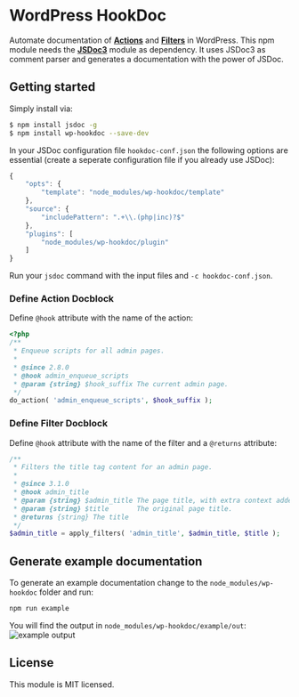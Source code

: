 # WordPress HookDoc
Automate documentation of [**Actions**](https://codex.wordpress.org/Plugin_API/Action_Reference) and [**Filters**](https://codex.wordpress.org/Plugin_API/Filter_Reference) in WordPress. This npm module needs the [**JSDoc3**](https://github.com/jsdoc3/jsdoc) module as dependency. It uses JSDoc3 as comment parser and generates a documentation with the power of JSDoc.

## Getting started
Simply install via:
```sh
$ npm install jsdoc -g
$ npm install wp-hookdoc --save-dev
```

In your JSDoc configuration file `hookdoc-conf.json` the following options are essential (create a seperate configuration file if you already use JSDoc):
```js
{
    "opts": {
        "template": "node_modules/wp-hookdoc/template"
    },
    "source": {
        "includePattern": ".+\\.(php|inc)?$"
    },
    "plugins": [
        "node_modules/wp-hookdoc/plugin"
    ]
}
```

Run your `jsdoc` command with the input files and `-c hookdoc-conf.json`.

### Define Action Docblock
Define `@hook` attribute with the name of the action:
```php
<?php
/**
 * Enqueue scripts for all admin pages.
 *
 * @since 2.8.0
 * @hook admin_enqueue_scripts
 * @param {string} $hook_suffix The current admin page.
 */
do_action( 'admin_enqueue_scripts', $hook_suffix );
```

### Define Filter Docblock
Define `@hook` attribute with the name of the filter and a `@returns` attribute:
```php
/**
 * Filters the title tag content for an admin page.
 *
 * @since 3.1.0
 * @hook admin_title
 * @param {string} $admin_title The page title, with extra context added.
 * @param {string} $title       The original page title.
 * @returns {string} The title
 */
$admin_title = apply_filters( 'admin_title', $admin_title, $title );
```

## Generate example documentation
To generate an example documentation change to the `node_modules/wp-hookdoc` folder and run:
```sh
npm run example
```

You will find the output in `node_modules/wp-hookdoc/example/out`:
![example output](https://i.imgur.com/oXInOFP.png)

## License
This module is MIT licensed.